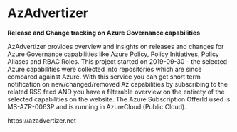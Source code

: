 # AzAdvertizer
<p><b>Release and Change tracking on Azure Governance capabilities</b></p>
<p>AzAdvertizer provides overview and insights on releases and changes for Azure Governance capabilities like Azure Policy, Policy Initiatives, Policy Aliases and RBAC Roles.
This project started on 2019-09-30 - the selected Azure capabilities were collected into repositories which are since compared against Azure. With this service you can get short term notification on new/changed/removed Az capabilities by subscribing to the related RSS feed AND you have a filterable overview on the entirety of the selected capabilities on the website.
The Azure Subscription OfferId used is MS-AZR-0063P and is running in AzureCloud (Public Cloud).</p>
https://azadvertizer.net
